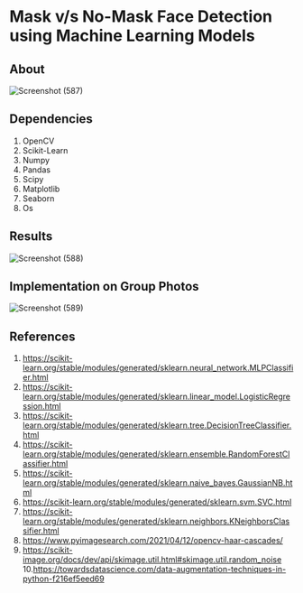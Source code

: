 # Mask v/s No-Mask Face Detection using Machine Learning Models

## About

![Screenshot (587)](https://user-images.githubusercontent.com/54277039/139411055-e4d385d0-97ba-43d9-b0b7-835e78e17648.png)

## Dependencies

1. OpenCV
2. Scikit-Learn
3. Numpy
4. Pandas
5. Scipy
6. Matplotlib
7. Seaborn
8. Os

## Results

![Screenshot (588)](https://user-images.githubusercontent.com/54277039/139411075-e834ccde-347f-4a97-a06c-c3cef4ef54cd.png)

## Implementation on Group Photos

![Screenshot (589)](https://user-images.githubusercontent.com/54277039/139411091-67302bc3-aafc-4303-8ab9-57807ded75b5.png)

## References

1. https://scikit-learn.org/stable/modules/generated/sklearn.neural_network.MLPClassifier.html
2. https://scikit-learn.org/stable/modules/generated/sklearn.linear_model.LogisticRegression.html
3. https://scikit-learn.org/stable/modules/generated/sklearn.tree.DecisionTreeClassifier.html
4. https://scikit-learn.org/stable/modules/generated/sklearn.ensemble.RandomForestClassifier.html
5. https://scikit-learn.org/stable/modules/generated/sklearn.naive_bayes.GaussianNB.html
6. https://scikit-learn.org/stable/modules/generated/sklearn.svm.SVC.html
7. https://scikit-learn.org/stable/modules/generated/sklearn.neighbors.KNeighborsClassifier.html
8. https://www.pyimagesearch.com/2021/04/12/opencv-haar-cascades/
9. https://scikit-image.org/docs/dev/api/skimage.util.html#skimage.util.random_noise
10.https://towardsdatascience.com/data-augmentation-techniques-in-python-f216ef5eed69
